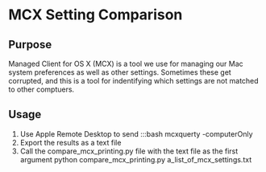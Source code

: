 # MCX Setting Comparison

## Purpose

Managed Client for OS X (MCX) is a tool we use for managing our Mac system preferences as well as other settings.
Sometimes these get corrupted, and this is a tool for indentifying which settings are not matched to other comptuers.

## Usage

1. Use Apple Remote Desktop to send
:::bash
     mcxquerty -computerOnly
2. Export the results as a text file
3. Call the compare_mcx_printing.py file with the text file as the first argument
     python compare_mcx_printing.py a_list_of_mcx_settings.txt